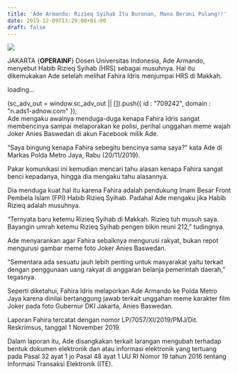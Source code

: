 ```yaml
---
title: 'Ade Armando: Rizieq Syihab Itu Buronan, Mana Berani Pulang!!'
date: 2019-12-09T13:29:00+01:00
draft: false
---
```


[![](https://1.bp.blogspot.com/-pPJqtfqv8gM/Xe49-QiXYBI/AAAAAAAABjY/bn_MbrLtk6o3w8Sg4juCSgkDUIuPBghMACNcBGAsYHQ/s320/dg769s8g-buronan-fydsoaf-fdgds7g098er.jpeg)](https://1.bp.blogspot.com/-pPJqtfqv8gM/Xe49-QiXYBI/AAAAAAAABjY/bn_MbrLtk6o3w8Sg4juCSgkDUIuPBghMACNcBGAsYHQ/s1600/dg769s8g-buronan-fydsoaf-fdgds7g098er.jpeg)

  
JAKARTA {**OPERAINF**} Dosen Universitas Indonesia, Ade Armando, menyebut Habib Rizieq Syihab (HRS) sebagai musuhnya. Hal itu dikemukakan Ade setelah melihat Fahira Idris menjumpai HRS di Makkah.  
  

loading...

(sc\_adv\_out = window.sc\_adv\_out || \[\]).push({ id : "709242", domain : "n.ads1-adnow.com" });  
Ade mengaku awalnya menduga-duga kenapa Fahira Idris sangat membencinya sampai melaporakan ke polisi, perihal unggahan meme wajah Joker Anies Baswedan di akun Facebook milik Ade.  
  
“Saya bingung kenapa Fahira sebegitu bencinya sama saya?” kata Ade di Markas Polda Metro Jaya, Rabu (20/11/2019).  
  
Pakar komunikasi ini kemudian mencari tahu alasan kenapa Fahira sangat benci kepadanya, hingga dia mengaku tahu alasannya.  
  
Dia menduga kuat hal itu karena Fahira adalah pendukung Imam Besar Front Pembela Islam (FPI) Habib Rizieq Syihab. Padahal Ade mengaku jika Habib Rizieq adalah musuhnya.  
  
“Ternyata baru ketemu Rizieq Syihab di Makkah. Rizieq tuh musuh saya. Bayangin umrah ketemu Rizieq Syihab pengen bikin reuni 212,” tudingnya.  
  
Ade menyarankan agar Fahira sebaiknya mengurusi rakyat, bukan repot mengurusi gambar meme foto Joker Anies Baswedan.  
  
“Sementara ada sesuatu jauh lebih penting untuk masyarakat yaitu terkait dengan penggunaan uang rakyat di anggaran belanja pemerintah daerah,” tegasnya.  
  
Seperti diketahui, Fahira Idris melaporkan Ade Armando ke Polda Metro Jaya karena dinilai bertanggung jawab terkait unggahan meme karakter film Joker pada foto Gubernur DKI Jakarta, Anies Baswedan.  
  
Laporan Fahira tercatat dengan nomor LP/7057/XI/2019/PMJ/Dit. Reskrimsus, tanggal 1 November 2019.  
  
Dalam laporan itu, Ade disangkakan terkait larangan mengubah terhadap bentuk dokumen elektronik dan atau informasi elektronik yang tertuang pada Pasal 32 ayat 1 jo Pasal 48 ayat 1 UU RI Nomor 19 tahun 2016 tentang Informasi Transaksi Elektronik (ITE).